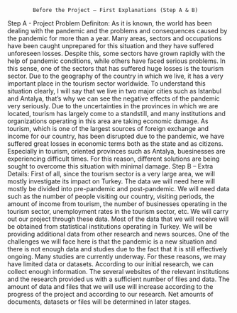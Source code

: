             Before the Project – First Explanations (Step A & B)
Step A - Project Problem Definiton: As it is known, the world has been dealing with 
the pandemic and the problems and consequences caused by the pandemic for more 
than a year. Many areas, sectors and occupations have been caught unprepared for 
this situation and they have suffered unforeseen losses. Despite this, some sectors 
have grown rapidly with the help of pandemic conditions, while others have faced 
serious problems. In this sense, one of the sectors that has suffered huge losses is the 
tourism sector. Due to the geography of the country in which we live, it has a very 
important place in the tourism sector worldwide. To understand this situation clearly, 
I will say that we live in two major cities such as Istanbul and Antalya, that’s why we 
can see the negative effects of the pandemic very seriously. Due to the uncertainties 
in the provinces in which we are located, tourism has largely come to a standstill, and 
many institutions and organizations operating in this area are taking economic 
damage. As tourism, which is one of the largest sources of foreign exchange and 
income for our country, has been disrupted due to the pandemic, we have suffered 
great losses in economic terms both as the state and as citizens. Especially in tourism,
oriented provinces such as Antalya, buesinesses are experiencing difficult times. For 
this reason, different solutions are being sought to overcome this situation with 
minimal damage.
Step B – Extra Details: First of all, since the tourism sector is a very large area, we 
will mostly investigate its impact on Turkey. The data we will need here will mostly be 
divided into pre-pandemic and post-pandemic. We will need data such as the number 
of people visiting our country, visiting periods, the amount of income from tourism, 
the number of businesses operating in the tourism sector, unemployment rates in the 
tourism sector, etc. We will carry out our project through these data.
 Most of the data that we will receive will be obtained from statistical institutions 
operating in Turkey. We will be providing additional data from other research and 
news sources. 
 One of the challenges we will face here is that the pandemic is a new situation and 
there is not enough data and studies due to the fact that it is still effectively ongoing. 
Many studies are currently underway. For these reasons, we may have limited data 
or datasets. 
 According to our initial research, we can collect enough information. The several 
websites of the relevant institutions and the research provided us with a sufficient 
number of files and data. The amount of data and files that we will use will increase 
according to the progress of the project and according to our research. Net amounts
of documents, datasets or files will be determined in later stages.
